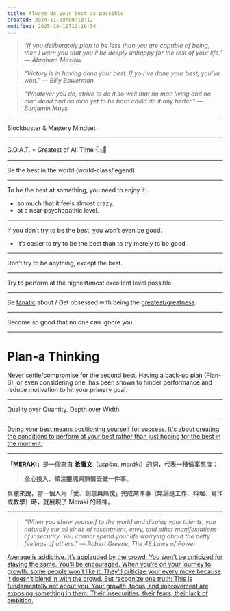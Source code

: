```yaml
---
title: Always do your best as possible
created: 2024-11-18T09:18:12
modified: 2025-10-11T12:16:54
---
```


> _“If you deliberately plan to be less than you are capable of being, then I warn you that you’ll be deeply unhappy for the rest of your life.” — Abraham Maslow_

> _“Victory is in having done your best. If you’ve done your best, you’ve won.” — Billy Bowerman_

> _“Whatever you do, strive to do it so well that no man living and no man dead and no man yet to be born could do it any better.” — Benjamin Mays_

---

Blockbuster \& Mastery Mindset

---

G.O.A.T. = Greatest of All Time 𓃵🐐

---

Be the best in the world (world-class/legend)

---

To be the best at something, you need to enjoy it…

* so much that it feels almost crazy.
* at a near‑psychopathic level.

---

If you don’t try to be the best, you won’t even be good.

* It’s easier to try to be the best than to try merely to be good.

---

Don’t try to be anything, except the best.

---

Try to perform at the highest/most excellent level possible.

---

Be [fanatic](https://www.merriam-webster.com/dictionary/fanatic) about / Get obsessed with being the [greatest/greatness](Do%20great%20work.md).

---

Become so good that no one can ignore you.

---

# Plan-a Thinking

Never settle/compromise for the second best. Having a back-up plan (Plan-B), or even considering one, has been shown to hinder performance and reduce motivation to hit your primary goal.

---

Quality over Quantity. Depth over Width.

---

[Doing your best means positioning yourself for success. It's about creating the conditions to perform at your best rather than just hoping for the best in the moment.](https://fs.blog/doing-your-best/#:~:text=Doing%20your%20best%20means%20positioning,the%20best%20in%20the%20moment)

---

「**[MERAKI](https://www.google.com/search?q=MERAKI)**」是一個來自 **希臘文**（μεράκι, _meráki_）的詞，代表一種做事態度：

> **全心投入、傾注靈魂與熱情去做一件事**。

具體來說，當一個人用「愛、創意與熱忱」完成某件事（無論是工作、料理、寫作或教學）時，就展現了 Meraki 的精神。

---

> _“When you show yourself to the world and display your talents, you naturally stir all kinds of resentment, envy, and other manifestations of insecurity. You cannot spend your life worrying about the petty feelings of others.” ― Robert Greene, The 48 Laws of Power_

[Average is addictive. It’s applauded by the crowd. You won’t be criticized for staying the same. You’ll be encouraged. When you’re on your journey to growth, some people won’t like it. They’ll criticize your every move because it doesn’t blend in with the crowd. But recognize one truth: This is fundamentally not about you. Your growth, focus, and improvement are exposing something in them: Their insecurities, their fears, their lack of ambition.](https://www.sahilbloom.com/newsletter/the-costs-of-entry-in-life)
